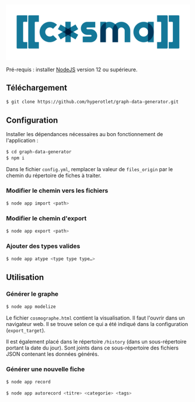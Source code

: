 ![](CosmaLogo.png)

Pré-requis : installer [NodeJS](https://nodejs.org/fr/) version 12 ou supérieure.

## Téléchargement

```bash
$ git clone https://github.com/hyperotlet/graph-data-generator.git
```

## Configuration

Installer les dépendances nécessaires au bon fonctionnement de l'application :

```bash
$ cd graph-data-generator
$ npm i
```

Dans le fichier `config.yml`, remplacer la valeur de `files_origin` par le chemin du répertoire de fiches à traiter.

### Modifier le chemin vers les fichiers

```bash
$ node app import <path>
```

### Modifier le chemin d'export

```bash
$ node app export <path>
```

### Ajouter des types valides

```bash
$ node app atype <type type type…>
```

## Utilisation

### Générer le graphe

```bash
$ node app modelize
```

Le fichier `cosmographe.html` contient la visualisation. Il faut l'ouvrir dans un navigateur web. Il se trouve selon ce qui a été indiqué dans la configuration (`export_target`).

Il est également placé dans le répertoire `/history` (dans un sous-répertoire portant la date du jour).
Sont joints dans ce sous-répertoire des fichiers JSON contenant les données générés.

### Générer une nouvelle fiche

```bash
$ node app record
```

```bash
$ node app autorecord <titre> <categorie> <tags>
```
